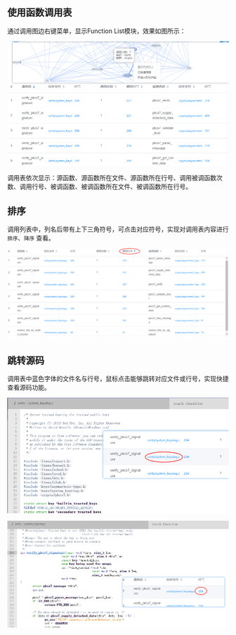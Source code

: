 ## 使用函数调用表

通过调用图边右键菜单，显示Function List模块，效果如图所示：

![显示调用表](../images/g_14.png)

调用表依次显示：源函数、源函数所在文件、源函数所在行号、调用被调函数次数、调用行号、被调函数、被调函数所在文件、被调函数所在行号。

## 排序

调用列表中，列名后带有上下三角符号，可点击对应符号，实现对调用表内容进行 `排序`、`降序` 查看。

![排序](../images/f_02.png)

## 跳转源码

调用表中蓝色字体的文件名与行号，鼠标点击能够跳转对应文件或行号，实现快捷查看源码功能。

![跳转源码](../images/f_03_1.png)

![跳转源码](../images/f_03_2.png)

